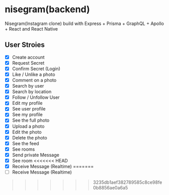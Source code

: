 # nisegram(backend)
Nisegram(Instagram clone) build with Express + Prisma + GraphQL + Apollo + React and React Native

## User Stroies

- [x] Create account
- [x] Request Secret
- [x] Confirm Secret (Login)
- [x] Like / Unlike a photo
- [x] Comment on a photo
- [x] Search by user
- [x] Search by location
- [x] Follow / Unfollow User
- [x] Edit my profile
- [x] See user profile
- [x] See my profile
- [x] See the full photo
- [x] Upload a photo
- [x] Edit the photo 
- [x] Delete the photo
- [x] See the feed
- [x] See rooms
- [x] Send private Message
- [x] See room
<<<<<<< HEAD
- [x] Receive Message (Realtime)
=======
- [ ] Receive Message (Realtime)
>>>>>>> 3235db1aef382789585c8ce98fe0b8856ae0a6a5
